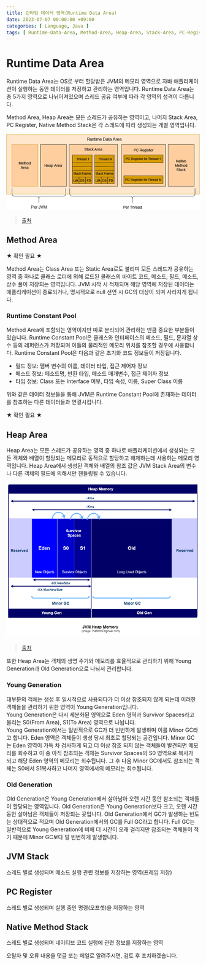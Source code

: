 ```yaml
---
title: 런타임 데이터 영역(Runtime Data Area)
date: 2023-07-07 00:00:00 +09:00
categories: [ Language, Java ]
tags: [ Runtime-Data-Area, Method-Area, Heap-Area, Stack-Area, PC-Register, Native-Method-Stack, JVM ] 
---
```


# Runtime Data Area

Runtime Data Area는 OS로 부터 할당받은 JVM의 메모리 영역으로 자바 애플리케이션이 실행하는 동안 데이터를 저장하고 관리하는 영역입니다.
Runtime Data Area는 총 5가지 영역으로 나뉘어져있으며 스레드 공유 여부에 따라 각 영역의 성격이 다릅니다.

Method Area, Heap Area는 모든 스레드가 공유하는 영역이고, 나머지 Stack Area, PC Register, Native Method Stack은 각 스레드에 따라 생성되는 개별 영역입니다.

![runtime-data-area](/assets/img/language/java/jvm/runtime-data-area.png)

> [출처](https://blog.devgenius.io/java-virtual-machine-architecture-9009d864fc72)

## Method Area

★ 확인 필요 ★

Method Area는 Class Area 또는 Static Area로도 불리며 모든 스레드가 공유하는 영역 중 하나로 클래스 로더에 의해 로드된 클래스의 바이트 코드, 메소드, 필드, 메소드, 상수 풀이 저장되는
영역입니다.
JVM 시작 시 적재되며 해당 영역에 저장된 데이터는 애플리케이션이 종료되거나, 명시적으로 null 선언 시 GC의 대상이 되며 사라지게 됩니다.

### Runtime Constant Pool

Method Area에 포함되는 영역이지만 따로 분리되어 관리하는 만큼 중요한 부분들이 있습니다.
Runtime Constant Pool은 클래스와 인터페이스의 메소드, 필드, 문자열 상수 등의 레퍼런스가 저장되며 이들의 물리적인 메모리 위치를 참조할 경우에 사용합니다.
Runtime Constant Pool은 다음과 같은 초기화 코드 정보들이 저장됩니다.

- 필드 정보: 맴버 변수의 이름, 데이터 타입, 접근 제어자 정보
- 메소드 정보: 메소드명, 반환 타입, 메소드 매개변수, 접근 제어자 정보
- 타입 정보: Class 또는 Interface 여부, 타입 속성, 이름, Super Class 이름

위와 같은 데이터 정보들을 통해 JVM은 Runtime Constant Pool에 존재하는 데이터를 참조하는 다른 데이터들과 연결시킵니다.

★ 확인 필요 ★

## Heap Area

Heap Area는 모든 스레드가 공유하는 영역 중 하나로 애플리케이션에서 생성되는 모든 객체와 배열이 할당되는 메모리로 동적으로 할당하고 해제하는데 사용하는 메모리 영역입니다.
Heap Area에서 생성된 객체와 배열의 참조 값은 JVM Stack Area의 변수나 다른 객체의 필드에 의해서만 핸들링될 수 있습니다.

![heap-area](/assets/img/language/java/jvm/heap-area.png)

> [출처](https://medium.com/platform-engineer/understanding-java-memory-model-1d0863f6d973)

또한 Heap Area는 객체의 생명 주기와 메모리를 효율적으로 관리하기 위해 Young Generation과 Old Generation으로 나눠서 관리합니다.

### Young Generation

대부분의 객체는 생성 후 일시적으로 사용되다가 더 이상 참조되지 않게 되는데 이러한 객체들을 관리하기 위한 영역이 Young Generation입니다.  
Young Generation은 다시 세분화된 영역으로 Eden 영역과 Survivor Spaces라고 불리는 S0(From Area), S1(To Area) 영역으로 나뉩니다.   
Young Generation에서는 일반적으로 GC가 더 빈번하게 발생하며 이를 Minor GC라고 합니다.
Eden 영역은 객체들이 생성 당시 최초로 할당되는 공간입니다.
Minor GC는 Eden 영역이 가득 차 검사하게 되고 더 이상 참조 되지 않는 객체들이 발견되면 메모리를 회수하고 이 중 아직 참조되는 객체는 Survivor Spaces의 S0 영역으로 복사가 되고 해당
Eden 영역의 메모리는 회수됩니다.
그 후 다음 Minor GC에서도 참조되는 객체는 S0에서 S1복사하고 나머지 영역에서의 메모리는 회수됩니다.

### Old Generation

Old Generation은 Young Generation에서 살아남아 오랜 시간 동안 참조되는 객체들이 할당되는 영역입니다.
Old Generation은 Young Generation보다 크고, 오랜 시간 동안 살아남은 객체들이 저장되는 곳입니다.
Old Generation에서 GC가 발생하는 빈도는 상대적으로 적으며 Old Generation에서의 GC를 Full GC라고 합니다.
Full GC는 일반적으로 Young Generation에 비해 더 시간이 오래 걸리지만 참조되는 객체들이 적기 때문에 Minor GC보다 덜 빈번하게 발생합니다.

## JVM Stack

스레드 별로 생성되며 메소드 실행 관련 정보를 저장하는 영역(프레임 저장)

## PC Register

스레드 별로 생성되며 실행 중인 명령(오프셋)을 저장하는 영역

## Native Method Stack

스레드 별로 생성되며 네이티브 코드 실행에 관련 정보를 저장하는 영역

오탈자 및 오류 내용을 댓글 또는 메일로 알려주시면, 검토 후 조치하겠습니다. 
